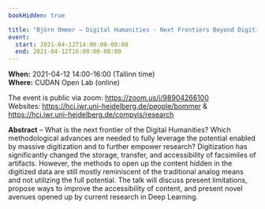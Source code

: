 ```yaml
---
bookHidden: true

title: "Björn Ommer – Digital Humanities - Next Frontiers Beyond Digitization"
event:
  start: 2021-04-12T14:00:00-00:00
  end: 2021-04-12T16:00:00-00:00
---
```


**When:** 2021-04-12 14:00-16:00 (Tallinn time)  
**Where:** CUDAN Open Lab (online)  

The event is public via zoom: https://zoom.us/j/98904266100  
Websites: https://hci.iwr.uni-heidelberg.de/people/bommer & https://hci.iwr.uni-heidelberg.de/compvis/research 

<!--more-->
**Abstract** – What is the next frontier of the Digital Humanities? Which methodological advances are needed to fully leverage the potential enabled by massive digitization and to further empower research? Digitization has significantly changed the storage, transfer, and accessibility of facsimiles of artifacts. However, the methods to open up the content hidden in the digitized data are still mostly reminiscent of the traditional analog means and not utilizing the full potential. The talk will discuss present limitations, propose ways to improve the accessibility of content, and present novel avenues opened up by current research in Deep Learning.
